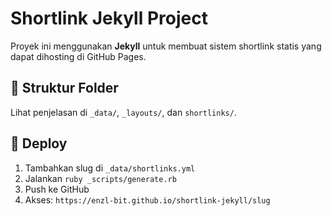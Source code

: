 # Shortlink Jekyll Project

Proyek ini menggunakan **Jekyll** untuk membuat sistem shortlink statis yang dapat dihosting di GitHub Pages.

## 📁 Struktur Folder
Lihat penjelasan di `_data/`, `_layouts/`, dan `shortlinks/`.

## 🚀 Deploy
1. Tambahkan slug di `_data/shortlinks.yml`
2. Jalankan `ruby _scripts/generate.rb`
3. Push ke GitHub
4. Akses: `https://enzl-bit.github.io/shortlink-jekyll/slug`

